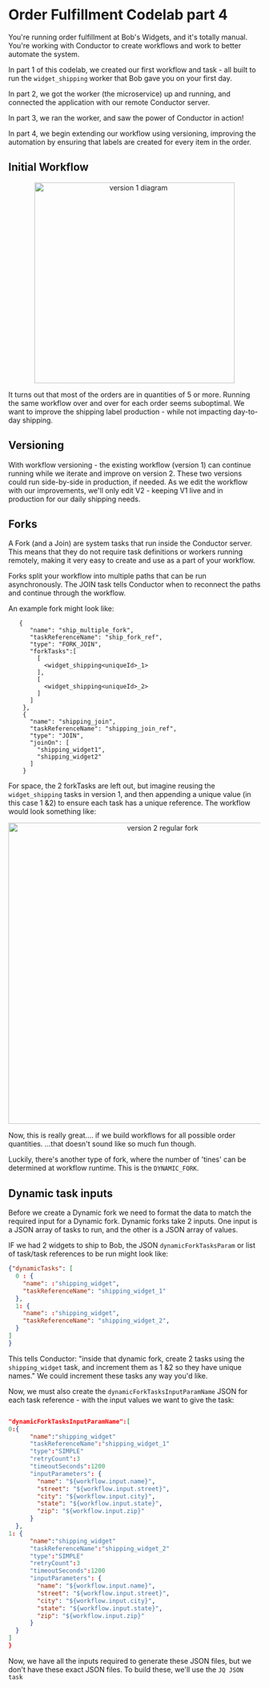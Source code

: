 # Order Fulfillment Codelab part 4

You're running order fulfillment at Bob's Widgets, and it's totally manual.  You're working with Conductor to create workflows and work to better automate the system.

In part 1 of this codelab, we created our first workflow and task - all built to run the ```widget_shipping``` worker that Bob gave you on your first day.

In part 2, we got the worker (the microservice) up and running, and connected the application with our remote Conductor server.  

In part 3, we ran the worker, and saw the power of Conductor in action!  

In part 4, we begin extending our workflow using versioning, improving the automation by ensuring that labels are created for every item in the order.

##  Initial Workflow

<p align="center"><img src="/content/img/codelab/of1_diagram.png" alt="version 1 diagram" width="400" style={{paddingBottom: 40, paddingTop: 40}} /></p>

It turns out that most of the orders are in quantities of 5 or more. Running the same workflow over and over for each order seems suboptimal.  We want to improve the shipping label production - while not impacting day-to-day shipping.

## Versioning

With workflow versioning - the existing workflow (version 1) can continue running while we iterate and improve on version 2. These two versions could run side-by-side in production, if needed.  As we edit the workflow with our improvements, we'll only edit V2 - keeping V1 live and in production for our daily shipping needs.

## Forks

A Fork (and a Join) are system tasks that run inside the Conductor server. This means that they do not require task definitions or workers running remotely, making it very easy to create and use as a part of your workflow.

Forks split your workflow into multiple paths that can be run asynchronously.  The JOIN task tells Conductor when to reconnect the paths and continue through the workflow.

An example fork might look like:
```
   {
      "name": "ship_multiple_fork",
      "taskReferenceName": "ship_fork_ref",
      "type": "FORK_JOIN",
      "forkTasks":[
        [
          <widget_shipping<uniqueId>_1>
        ],
        [
          <widget_shipping<uniqueId>_2>
        ]
      ]
    },
    {
      "name": "shipping_join",
      "taskReferenceName": "shipping_join_ref",
      "type": "JOIN",
      "joinOn": [
        "shipping_widget1",
        "shipping_widget2"
      ]
    }
```
For space, the 2 forkTasks are left out, but imagine reusing the ```widget_shipping``` tasks in version 1, and then appending a unique value (in this case 1 &2) to ensure each task has a unique reference.  The workflow would look something like:

<p align="center"><img src="/content/img/codelab/of4_forkexample.png" alt="version 2 regular fork" width="600" style={{paddingBottom: 40, paddingTop: 40}} /></p>

Now, this is really great.... if we build workflows for all possible order quantities.  ...that doesn't sound like so much fun though.

Luckily, there's another type of fork, where the number of 'tines' can be determined at workflow runtime.  This is the ```DYNAMIC_FORK```.

## Dynamic task inputs

Before we create a Dynamic fork we need to format the data to match the required input for a Dynamic fork.  Dynamic forks take 2 inputs. One input is a JSON array of tasks to run, and the other is a JSON array of values.  

IF we had 2 widgets to ship to Bob, the JSON ```dynamicForkTasksParam``` or list of task/task references to be run might look like:

```json
{"dynamicTasks": [
  0 : {
    "name": :"shipping_widget",
    "taskReferenceName": "shipping_widget_1"
  },
  1: {
    "name": :"shipping_widget",
    "taskReferenceName": "shipping_widget_2",
  }
]
}
```

This tells Conductor: "inside that dynamic fork, create 2 tasks using the ```shipping_widget``` task, and increment them as 1 &2 so they have unique names."  We could increment these tasks any way you'd like.

Now, we must also create the ```dynamicForkTasksInputParamName``` JSON for each task reference - with the input values we want to give the task:

```json

"dynamicForkTasksInputParamName":[
0:{
      "name":"shipping_widget"
      "taskReferenceName":"shipping_widget_1"
      "type":"SIMPLE"
      "retryCount":3
      "timeoutSeconds":1200
      "inputParameters": {
        "name": "${workflow.input.name}",
        "street": "${workflow.input.street}",
        "city": "${workflow.input.city}",
        "state": "${workflow.input.state}",
        "zip": "${workflow.input.zip}"
      }
  },
1: {
      "name":"shipping_widget"
      "taskReferenceName":"shipping_widget_2"
      "type":"SIMPLE"
      "retryCount":3
      "timeoutSeconds":1200
      "inputParameters": {
        "name": "${workflow.input.name}",
        "street": "${workflow.input.street}",
        "city": "${workflow.input.city}",
        "state": "${workflow.input.state}",
        "zip": "${workflow.input.zip}"
      }
  }
]
}
```

Now, we have all the inputs required to generate these JSON files, but we don't have these exact JSON files.  To build these, we'll use the ```JQ JSON task```